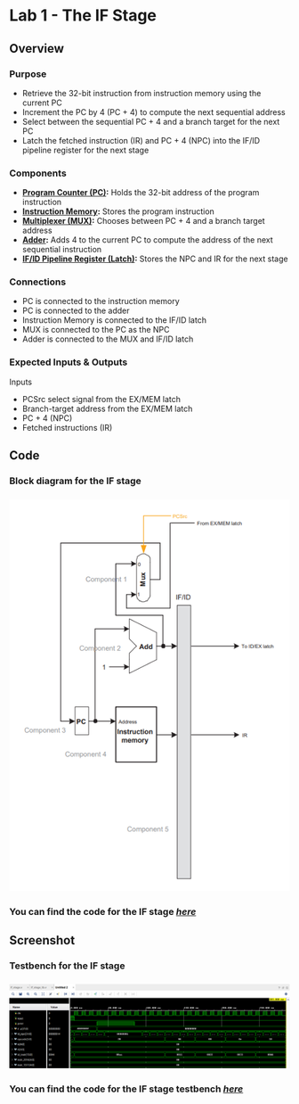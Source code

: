# Lab 1 - The IF Stage

## Overview
### Purpose
- Retrieve the 32-bit instruction from instruction memory using the current PC
- Increment the PC by 4 (PC + 4) to compute the next sequential address
- Select between the sequential PC + 4 and a branch target for the next PC
- Latch the fetched instruction (IR) and PC + 4 (NPC) into the IF/ID pipeline register for the next stage
### Components
- [**Program Counter (PC)**](https://github.com/fctanglao/ComputerArchitectureLabs/blob/main/Lab%201/program_counter.v)**:** Holds the 32-bit address of the program instruction
- [**Instruction Memory**](https://github.com/fctanglao/ComputerArchitectureLabs/blob/main/Lab%201/instruction_memory.v)**:** Stores the program instruction
- [**Multiplexer (MUX)**](https://github.com/fctanglao/ComputerArchitectureLabs/blob/main/Lab%201/mux_2x1_32bit.v)**:** Chooses between PC + 4 and a branch target address
- [**Adder**](https://github.com/fctanglao/ComputerArchitectureLabs/blob/main/Lab%201/adder.v)**:** Adds 4 to the current PC to compute the address of the next sequential instruction
- [**IF/ID Pipeline Register (Latch)**](https://github.com/fctanglao/ComputerArchitectureLabs/blob/main/Lab%201/if_id_latch.v)**:** Stores the NPC and IR for the next stage
### Connections
- PC is connected to the instruction memory
- PC is connected to the adder
- Instruction Memory is connected to the IF/ID latch
- MUX is connected to the PC as the NPC
- Adder is connected to the MUX and IF/ID latch
### Expected Inputs & Outputs
  Inputs
- PCSrc select signal from the EX/MEM latch
- Branch-target address from the EX/MEM latch
- PC + 4 (NPC)
- Fetched instructions (IR)

## Code
### Block diagram for the IF stage
### ![Block diagram](https://github.com/fctanglao/ComputerArchitectureLabs/blob/main/Lab%201/if%20stage%20block%20diagram.png)
### You can find the code for the IF stage [*here*](https://github.com/fctanglao/ComputerArchitectureLabs/blob/main/Lab%201/if_stage.v)

## Screenshot
### Testbench for the IF stage
### ![Testbench](https://github.com/fctanglao/ComputerArchitectureLabs/blob/main/Lab%201/if%20stage%20testbench.png)
### You can find the code for the IF stage testbench [*here*](https://github.com/fctanglao/ComputerArchitectureLabs/blob/main/Lab%201/if_stage_tb.v)
